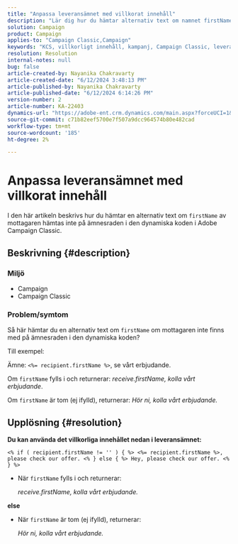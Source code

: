 ```yaml
---
title: "Anpassa leveransämnet med villkorat innehåll"
description: "Lär dig hur du hämtar alternativ text om namnet firstName för mottagaren inte finns med på ämnesraden för den dynamiska koden i Campaign Classicen."
solution: Campaign
product: Campaign
applies-to: "Campaign Classic,Campaign"
keywords: "KCS, villkorligt innehåll, kampanj, Campaign Classic, leveransämne"
resolution: Resolution
internal-notes: null
bug: false
article-created-by: Nayanika Chakravarty
article-created-date: "6/12/2024 3:48:13 PM"
article-published-by: Nayanika Chakravarty
article-published-date: "6/12/2024 6:14:26 PM"
version-number: 2
article-number: KA-22403
dynamics-url: "https://adobe-ent.crm.dynamics.com/main.aspx?forceUCI=1&pagetype=entityrecord&etn=knowledgearticle&id=e17b0929-d328-ef11-840b-0022480a40c2"
source-git-commit: c71b82eef5700e7f507a9dcc964574b80e482cad
workflow-type: tm+mt
source-wordcount: '185'
ht-degree: 2%

---
```


# Anpassa leveransämnet med villkorat innehåll


I den här artikeln beskrivs hur du hämtar en alternativ text om `firstName` av mottagaren hämtas inte på ämnesraden i den dynamiska koden i Adobe Campaign Classic.

## Beskrivning {#description}


### <b>Miljö</b>

- Campaign
- Campaign Classic


### <b>Problem/symtom</b>

Så här hämtar du en alternativ text om `firstName` om mottagaren inte finns med på ämnesraden i den dynamiska koden?

Till exempel:

Ämne: `<%= recipient.firstName %>`, se vårt erbjudande.

Om `firstName` fylls i och returnerar: *receive.firstName, kolla vårt erbjudande*.

Om `firstName` är tom (ej ifylld), returnerar: *Hör ni, kolla vårt erbjudande.*




## Upplösning {#resolution}


<b>Du kan använda det villkorliga innehållet nedan i leveransämnet:</b>

`<% if ( recipient.firstName != '' ) { %> <%= recipient.firstName %>, please check our offer. <% } else { %> Hey, please check our offer. <% } %>`

- När `firstName` fylls i och returnerar:

  *receive.firstName, kolla vårt erbjudande.*


<b>else</b>

- När `firstName` är tom (ej ifylld), returnerar:

  *Hör ni, kolla vårt erbjudande.*

